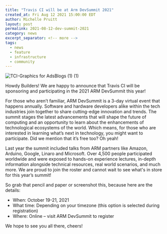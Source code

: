 ```yaml
---
title: "Travis CI will be at Arm DevSummit 2021"
created_at: Fri Aug 12 2021 15:00:00 EDT
author: Michelle Pruitt
layout: post
permalink: 2021-08-12-dev-summit-2021
category: news
excerpt_separator: <!-- more --> 
tags:
  - news
  - feature
  - infrastructure
  - community
---
```


![TCI-Graphics for AdsBlogs (1) (1)](https://user-images.githubusercontent.com/20936398/129260694-f6b13cfc-27b1-4367-95a2-1408394db403.png)

Howdy Builders! We are happy to announce that Travis CI will be sponsoring and participating in the 2021 ARM DevSummit this year!

<!-- more --> 

For those who aren’t familiar, ARM DevSummit is a 3-day virtual event that happens annually. Software and hardware developers alike within the tech industries join together to share cutting-edge innovation and trends. The summit stages the latest advancements that will shape the future of computing and an opportunity to learn about the enhancements of technological ecosystems of the world. Which means, for those who are interested in learning what’s next in technology, you might want to participate. Did we mention that it’s free too? Oh yeah!

Last year the summit included talks from ARM partners like Amazon, Arduino, Google, Linaro and Microsoft. Over 4,500 people participated worldwide and were exposed to hands-on experience lectures, in-depth information alongside technical resources, real world scenarios, and much more. We are proud to join the roster and cannot wait to see what's in store for this year’s summit!

So grab that pencil and paper or screenshot this, because here are the details:

* When: October 19-21, 2021 
* What time: Depending on your timezone (this option is selected during registration)
* Where: Online – visit ARM DevSummit to register

We hope to see you all there, cheers! 

